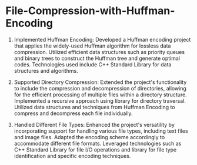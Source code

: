 # File-Compression-with-Huffman-Encoding

 1) Implemented Huffman Encoding: Developed a Huffman encoding project that applies the widely-used Huffman algorithm for lossless data compression. Utilized efficient data structures such as priority queues and binary trees to construct the Huffman tree and generate optimal codes. Technologies used include C++ Standard Library for data structures and algorithms.

 2) Supported Directory Compression: Extended the project's functionality to include the compression and decompression of directories, allowing for the efficient processing of multiple files within a directory structure. Implemented a recursive approach using <filesystem> library for directory traversal. Utilized data structures and techniques from Huffman Encoding to compress and decompress each file individually.

 3) Handled Different File Types: Enhanced the project's versatility by incorporating support for handling various file types, including text files and image files. Adapted the encoding scheme accordingly to accommodate different file formats. Leveraged technologies such as C++ Standard Library for file I/O operations and <algorithm> library for file type identification and specific encoding techniques.
